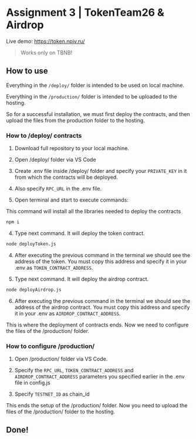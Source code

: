 # Assignment 3 | TokenTeam26 & Airdrop

Live demo: https://token.npiv.ru/
> Works only on TBNB!

## How to use

Everything in the `/deploy/` folder is intended to be used on local machine.

Everything in the `/production/` folder is intended to be uploaded to the hosting.

So for a successful installation, we must first deploy the contracts, and then upload the files from the production folder to the hosting.

### How to /deploy/ contracts

1. Download full repository to your local machine.

2. Open /deploy/ folder via VS Code

3. Create .env file inside /deploy/ folder and specify your `PRIVATE_KEY` in it from which the contracts will be deployed.

3. Also specify `RPC_URL` in the .env file.

3. Open terminal and start to execute commands:

This command will install all the libraries needed to deploy the contracts

```bash
npm i
```

4. Type next command. It will deploy the token contract.

```bash
node deployToken.js
```

4. Аfter executing the previous command in the terminal we should see the address of the token. You must copy this address and specify it in your .env as `TOKEN_CONTRACT_ADDRESS`.

5. Type next command. It will deploy the airdrop contract.

```bash
node deployAirdrop.js
```

6. Аfter executing the previous command in the terminal we should see the address of the airdrop contract. You must copy this address and specify it in your .env as `AIRDROP_CONTRACT_ADDRESS`.

This is where the deployment of contracts ends. Now we need to configure the files of the /production/ folder.

### How to configure /production/

1. Open /production/ folder via VS Code.

2. Specify the `RPC_URL`, `TOKEN_CONTRACT_ADDRESS` and `AIRDROP_CONTRACT_ADDRESS` parameters you specified earlier in the .env file in config.js

3. Specify `TESTNET_ID` as chain_id

This ends the setup of the /production/ folder. Now you need to upload the files of the /production/ folder to the hosting.

## Done!
